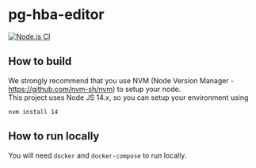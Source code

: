 # pg-hba-editor

[![Node.js CI](https://github.com/marcelo-hexsel/pg-hba-editor/actions/workflows/main.yml/badge.svg)](https://github.com/marcelo-hexsel/pg-hba-editor/actions/workflows/main.yml)

## How to build

We strongly recommend that you use NVM (Node Version Manager - https://github.com/nvm-sh/nvm) to setup your node.  
This project uses Node JS 14.x, so you can setup your environment using

```
nvm install 14
```

## How to run locally

You will need ```docker``` and ```docker-compose``` to run locally.

